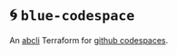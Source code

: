 # 🌀 `blue-codespace`

An [abcli](https://github.com/kamangir/awesome-bash-cli) Terraform for [github codespaces](https://github.com/features/codespaces).
